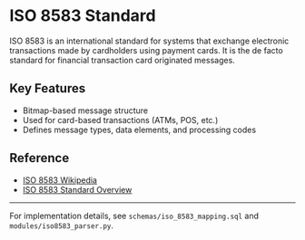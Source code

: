 # ISO 8583 Standard

ISO 8583 is an international standard for systems that exchange electronic transactions made by cardholders using payment cards. It is the de facto standard for financial transaction card originated messages.

## Key Features

- Bitmap-based message structure
- Used for card-based transactions (ATMs, POS, etc.)
- Defines message types, data elements, and processing codes

## Reference

- [ISO 8583 Wikipedia](https://en.wikipedia.org/wiki/ISO_8583)
- [ISO 8583 Standard Overview](https://www.iso.org/standard/31628.html)

---
For implementation details, see `schemas/iso_8583_mapping.sql` and `modules/iso8583_parser.py`.

